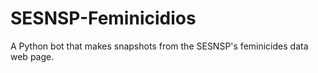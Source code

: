 # SESNSP-Feminicidios

A Python bot that makes snapshots from the SESNSP's feminicides data web page. 